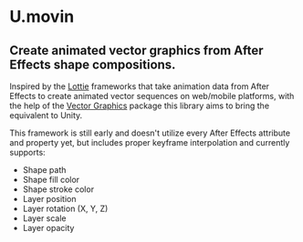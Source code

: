 # U.movin

## Create animated vector graphics from After Effects shape compositions.

Inspired by the [Lottie](https://github.com/airbnb/lottie-web) frameworks that take animation data from After Effects to create animated vector sequences on web/mobile platforms, with the help of the [Vector Graphics]((https://docs.unity3d.com/Packages/com.unity.vectorgraphics@1.0/manual/index.html)) package this library aims to bring the equivalent to Unity.

This framework is still early and doesn't utilize every After Effects attribute and property yet, but includes proper keyframe interpolation and currently supports: 

- Shape path
- Shape fill color
- Shape stroke color
- Layer position
- Layer rotation (X, Y, Z)
- Layer scale
- Layer opacity 

